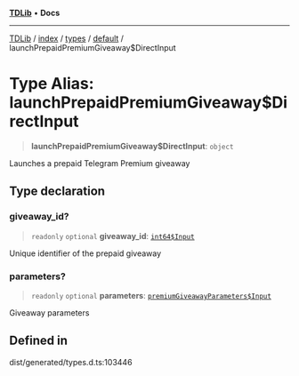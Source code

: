 [**TDLib**](../../../../../../README.md) • **Docs**

***

[TDLib](../../../../../../modules.md) / [index](../../../../../README.md) / [types](../../../README.md) / [default](../README.md) / launchPrepaidPremiumGiveaway$DirectInput

# Type Alias: launchPrepaidPremiumGiveaway$DirectInput

> **launchPrepaidPremiumGiveaway$DirectInput**: `object`

Launches a prepaid Telegram Premium giveaway

## Type declaration

### giveaway\_id?

> `readonly` `optional` **giveaway\_id**: [`int64$Input`](int64$Input.md)

Unique identifier of the prepaid giveaway

### parameters?

> `readonly` `optional` **parameters**: [`premiumGiveawayParameters$Input`](premiumGiveawayParameters$Input.md)

Giveaway parameters

## Defined in

dist/generated/types.d.ts:103446
